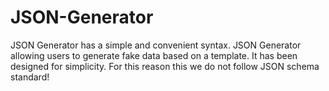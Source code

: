 # JSON-Generator
JSON Generator has a simple and convenient syntax. JSON Generator allowing users to generate fake data based on a template. It has been designed for simplicity. For this reason this we do not follow JSON schema standard! 
